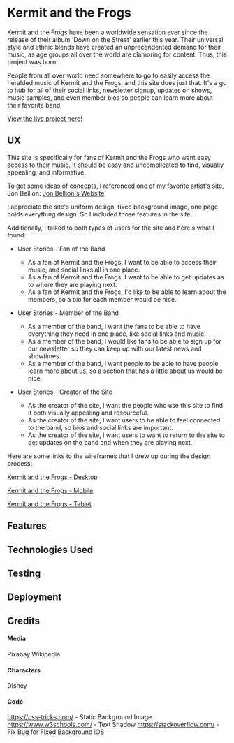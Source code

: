# Kermit and the Frogs

Kermit and the Frogs have been a worldwide sensation ever since the release of their album 'Down on the Street' earlier this year. Their universal style and ethnic blends have created an unprecendented demand for their music, as age groups all over the world are clamoring for content. Thus, this project was born.

People from all over world need somewhere to go to easily access the heralded music of Kermit and the Frogs, and this site does just that. It's a go to hub for all of their social links, newsletter signup, updates on shows, music samples, and even member bios so people can learn more about their favorite band.

[View the live project here!](https://stonemasons4106.github.io/kermit-and-the-frogs/)

## UX

This site is specifically for fans of Kermit and the Frogs who want easy access to their music. It should be easy and uncomplicated to find, visually appealing, and informative.

To get some ideas of concepts, I referenced one of my favorite artist's site, Jon Bellion: [Jon Bellion's Website](http://www.jonbellion.com/)

I appreciate the site's uniform design, fixed background image, one page holds everything design. So I included those features in the site.

Additionally, I talked to both types of users for the site and here's what I found:

* User Stories - Fan of the Band
    * As a fan of Kermit and the Frogs, I want to be able to access their music, and social links all in one place.
    * As a fan of Kermit and the Frogs, I want to be able to get updates as to where they are playing next.
    * As a fan of Kermit and the Frogs, I'd like to be able to learn about the members, so a bio for each member would be nice.
    
* User Stories - Member of the Band
    * As a member of the band, I want the fans to be able to have everything they need in one place, like social links and music.
    * As a member of the band, I would like fans to be able to sign up for our newsletter so they can keep up with our latest news and showtimes.
    * As a member of the band, I want people to be able to have people learn more about us, so a section that has a little about us would be nice.

* User Stories - Creator of the Site
    * As the creator of the site, I want the people who use this site to find it both visually appealing and resourceful.
    * As the creator of the site, I want users to be able to feel connected to the band, so bios and social links are important.
    * As the creator of the site, I want users to want to return to the site to get updates on the band and when they are playing next.

Here are some links to the wireframes that I drew up during the design process:

[Kermit and the Frogs - Desktop](kermit_and_the_frogs_desktop.pdf) 

[Kermit and the Frogs - Mobile](kermit_and_the_frogs_mobile.pdf)

[Kermit and the Frogs - Tablet](kermit_and_the_frogs_tablet.pdf)

## Features

## Technologies Used

## Testing

## Deployment

## Credits

#### Media

Pixabay
Wikipedia

#### Characters

Disney

#### Code

https://css-tricks.com/ - Static Background Image
https://www.w3schools.com/ - Text Shadow
https://stackoverflow.com/ - Fix Bug for Fixed Background iOS